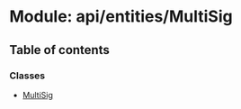 # Module: api/entities/MultiSig

## Table of contents

### Classes

- [MultiSig](../wiki/api.entities.MultiSig.MultiSig)
